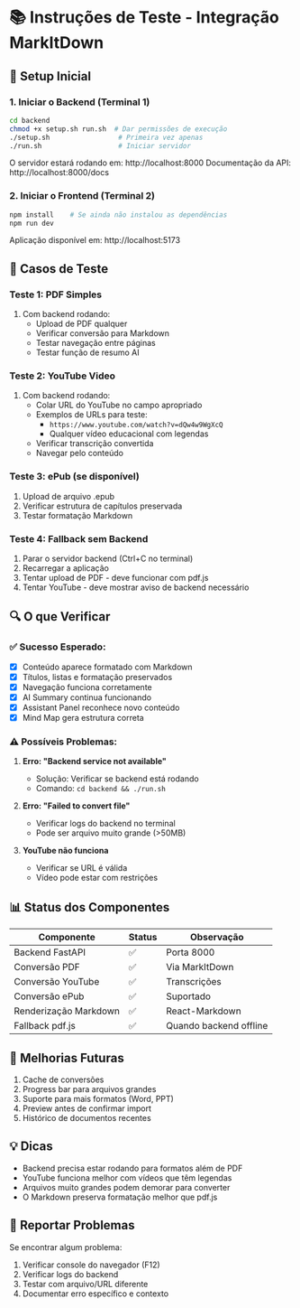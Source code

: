 # 📚 Instruções de Teste - Integração MarkItDown

## 🚀 Setup Inicial

### 1. Iniciar o Backend (Terminal 1)
```bash
cd backend
chmod +x setup.sh run.sh  # Dar permissões de execução
./setup.sh                 # Primeira vez apenas
./run.sh                   # Iniciar servidor
```

O servidor estará rodando em: http://localhost:8000
Documentação da API: http://localhost:8000/docs

### 2. Iniciar o Frontend (Terminal 2)
```bash
npm install    # Se ainda não instalou as dependências
npm run dev
```

Aplicação disponível em: http://localhost:5173

## 🧪 Casos de Teste

### Teste 1: PDF Simples
1. Com backend rodando:
   - Upload de PDF qualquer
   - Verificar conversão para Markdown
   - Testar navegação entre páginas
   - Testar função de resumo AI

### Teste 2: YouTube Video
1. Com backend rodando:
   - Colar URL do YouTube no campo apropriado
   - Exemplos de URLs para teste:
     - `https://www.youtube.com/watch?v=dQw4w9WgXcQ`
     - Qualquer vídeo educacional com legendas
   - Verificar transcrição convertida
   - Navegar pelo conteúdo

### Teste 3: ePub (se disponível)
1. Upload de arquivo .epub
2. Verificar estrutura de capítulos preservada
3. Testar formatação Markdown

### Teste 4: Fallback sem Backend
1. Parar o servidor backend (Ctrl+C no terminal)
2. Recarregar a aplicação
3. Tentar upload de PDF - deve funcionar com pdf.js
4. Tentar YouTube - deve mostrar aviso de backend necessário

## 🔍 O que Verificar

### ✅ Sucesso Esperado:
- [x] Conteúdo aparece formatado com Markdown
- [x] Títulos, listas e formatação preservados
- [x] Navegação funciona corretamente
- [x] AI Summary continua funcionando
- [x] Assistant Panel reconhece novo conteúdo
- [x] Mind Map gera estrutura correta

### ⚠️ Possíveis Problemas:

1. **Erro: "Backend service not available"**
   - Solução: Verificar se backend está rodando
   - Comando: `cd backend && ./run.sh`

2. **Erro: "Failed to convert file"**
   - Verificar logs do backend no terminal
   - Pode ser arquivo muito grande (>50MB)

3. **YouTube não funciona**
   - Verificar se URL é válida
   - Vídeo pode estar com restrições

## 📊 Status dos Componentes

| Componente | Status | Observação |
|------------|--------|------------|
| Backend FastAPI | ✅ | Porta 8000 |
| Conversão PDF | ✅ | Via MarkItDown |
| Conversão YouTube | ✅ | Transcrições |
| Conversão ePub | ✅ | Suportado |
| Renderização Markdown | ✅ | React-Markdown |
| Fallback pdf.js | ✅ | Quando backend offline |

## 🎯 Melhorias Futuras

1. Cache de conversões
2. Progress bar para arquivos grandes
3. Suporte para mais formatos (Word, PPT)
4. Preview antes de confirmar import
5. Histórico de documentos recentes

## 💡 Dicas

- Backend precisa estar rodando para formatos além de PDF
- YouTube funciona melhor com vídeos que têm legendas
- Arquivos muito grandes podem demorar para converter
- O Markdown preserva formatação melhor que pdf.js

## 🐛 Reportar Problemas

Se encontrar algum problema:
1. Verificar console do navegador (F12)
2. Verificar logs do backend
3. Testar com arquivo/URL diferente
4. Documentar erro específico e contexto